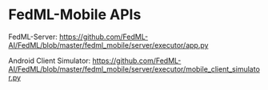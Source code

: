# FedML-Mobile APIs

FedML-Server:
https://github.com/FedML-AI/FedML/blob/master/fedml_mobile/server/executor/app.py

Android Client Simulator:
https://github.com/FedML-AI/FedML/blob/master/fedml_mobile/server/executor/mobile_client_simulator.py